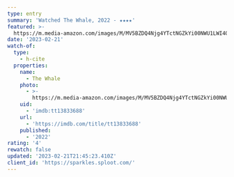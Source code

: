```yaml
---
type: entry
summary: 'Watched The Whale, 2022 - ★★★★'
featured: >-
  https://m.media-amazon.com/images/M/MV5BZDQ4Njg4YTctNGZkYi00NWU1LWI4OTYtNmNjOWMyMjI1NWYzXkEyXkFqcGdeQXVyMTA3MDk2NDg2._V1_SX300.jpg
date: '2023-02-21'
watch-of:
  type:
    - h-cite
  properties:
    name:
      - The Whale
    photo:
      - >-
        https://m.media-amazon.com/images/M/MV5BZDQ4Njg4YTctNGZkYi00NWU1LWI4OTYtNmNjOWMyMjI1NWYzXkEyXkFqcGdeQXVyMTA3MDk2NDg2._V1_SX300.jpg
    uid:
      - 'imdb:tt13833688'
    url:
      - 'https://imdb.com/title/tt13833688'
    published:
      - '2022'
rating: '4'
rewatch: false
updated: '2023-02-21T21:45:23.410Z'
client_id: 'https://sparkles.sploot.com/'
---
```


